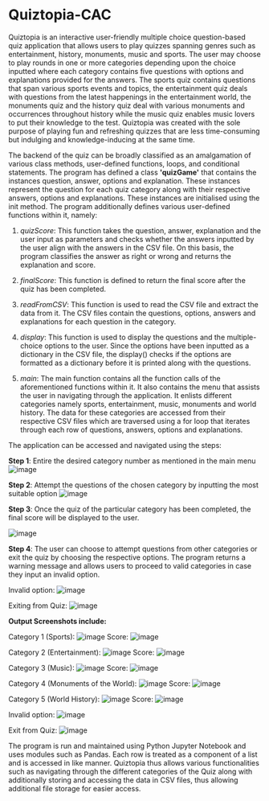 # Quiztopia-CAC
Quiztopia is an interactive user-friendly multiple choice question-based quiz application that allows users to play quizzes spanning genres such as entertainment, history, monuments, music and sports. The user may choose to play rounds in one or more categories depending upon the choice inputted where each category contains five questions with options and explanations provided for the answers. The sports quiz contains questions that span various sports events and topics, the entertainment quiz deals with questions from the latest happenings in the entertainment world, the monuments quiz and the history quiz deal with various monuments and occurrences throughout history while the music quiz enables music lovers to put their knowledge to the test.
Quiztopia was created with the sole purpose of playing fun and refreshing quizzes that are less time-consuming but indulging and knowledge-inducing at the same time.

The backend of the quiz can be broadly classified as an amalgamation of various class methods, user-defined functions, loops, and conditional statements.
The program has defined a class __'quizGame'__ that contains the instances question, answer, options and explanation. These instances represent the question for each quiz category along with their respective answers, options and explanations. These instances are initialised using the init method.
The program additionally defines various user-defined functions within it, namely:

1) _quizScore_: This function takes the question, answer, explanation and the user input as parameters and checks whether the answers inputted by the user align with the answers in the CSV file. On this basis, the program classifies the answer as right or wrong and returns the explanation and score.

2) _finalScore_: This function is defined to return the final score after the quiz has been completed.

3) _readFromCSV_: This function is used to read the CSV file and extract the data from it. The CSV files contain the questions, options, answers and explanations for each question in the category.

4) _display_: This function is used to display the questions and the multiple-choice options to the user. Since the options have been inputted as a dictionary in the CSV file, the display() checks if the options are formatted as a dictionary before it is printed along with the questions.

5) _main_: The main function contains all the function calls of the aforementioned functions within it. It also contains the menu that assists the user in navigating through the application. It enlists different categories namely sports, entertainment, music, monuments and world history. The data for these categories are accessed from their respective CSV files which are traversed using a for loop that iterates through each row of questions, answers, options and explanations.

The application can be accessed and navigated using the steps:

__Step 1__: Entire the desired category number as mentioned in the main menu
![image](https://github.com/krupaannajohn/Quiztopia-CAC/assets/118895577/9d62d6ec-5d8e-43e8-b47c-8894c050b5fd)

__Step 2__: Attempt the questions of the chosen category by inputting the most suitable option
![image](https://github.com/krupaannajohn/Quiztopia-CAC/assets/118895577/e8df0de5-1bc3-4283-9b35-ea5cea7791b5)

__Step 3__: Once the quiz of the particular category has been completed, the final score will be displayed to the user.

![image](https://github.com/krupaannajohn/Quiztopia-CAC/assets/118895577/d4077527-8085-4548-bd6f-432ad56cf626)

__Step 4__: The user can choose to attempt questions from other categories or exit the quiz by choosing the respective options. The program returns a warning message and allows users to proceed to valid categories in case they input an invalid option.

Invalid option: ![image](https://github.com/krupaannajohn/Quiztopia-CAC/assets/118895577/60f164d9-9623-48c9-8120-cabb445097b7)

Exiting from Quiz: ![image](https://github.com/krupaannajohn/Quiztopia-CAC/assets/118895577/d3f92838-674c-491b-8005-e830a1f9f397)

__Output Screenshots include:__

Category 1 (Sports): ![image](https://github.com/krupaannajohn/Quiztopia/assets/118895577/942f037a-7661-43cd-b120-6a1c677ff402)
Score: ![image](https://github.com/krupaannajohn/Quiztopia/assets/118895577/fec78c12-2adf-4688-a3b8-9cb6af18ab4e)

Category 2 (Entertainment): ![image](https://github.com/krupaannajohn/Quiztopia/assets/118895577/76b11f3c-06f7-4f2f-9b33-7eba85154755)
Score: ![image](https://github.com/krupaannajohn/Quiztopia/assets/118895577/05053587-43b7-4c9d-bec3-4fcd98cf1779)

Category 3 (Music): ![image](https://github.com/krupaannajohn/Quiztopia/assets/118895577/7363f6aa-030b-4e9e-b02e-5d14e3a23484)
Score: ![image](https://github.com/krupaannajohn/Quiztopia/assets/118895577/bdd70ee2-45b3-4ef0-a8b8-00fa4b5c0e40)

Category 4 (Monuments of the World): ![image](https://github.com/krupaannajohn/Quiztopia/assets/118895577/cf966a41-804e-45ea-a95d-95353a511798)
Score: ![image](https://github.com/krupaannajohn/Quiztopia/assets/118895577/004f80f6-c66e-4ccd-9148-ebb0f1bb5896)

Category 5 (World History): ![image](https://github.com/krupaannajohn/Quiztopia/assets/118895577/28267496-62b3-4110-bc3e-665e91cfe8de)
Score: ![image](https://github.com/krupaannajohn/Quiztopia/assets/118895577/b5513a87-b58b-41a6-8494-fdd40787fe4c)

Invalid option: ![image](https://github.com/krupaannajohn/Quiztopia/assets/118895577/0984a798-faa0-4532-ba63-bb9bb7810295)

Exit from Quiz: ![image](https://github.com/krupaannajohn/Quiztopia/assets/118895577/98bfd36c-92c8-4fc3-8be8-197fd70faa05)

The program is run and maintained using Python Jupyter Notebook and uses modules such as Pandas. Each row is treated as a component of a list and is accessed in like manner.
Quiztopia thus allows various functionalities such as navigating through the different categories of the Quiz along with additionally storing and accessing the data in CSV files, thus allowing additional file storage for easier access.
